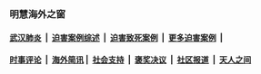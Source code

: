 
### 明慧海外之窗

####  [武汉肺炎](indexes/365.md?t=03161600) &nbsp;|&nbsp;  [迫害案例综述](indexes/328.md?t=03161600) &nbsp;|&nbsp; [迫害致死案例](indexes/277.md?t=03161600)  &nbsp;|&nbsp; [更多迫害案例](indexes/81.md?t=03161600)  &nbsp;|&nbsp; 
####  [时事评论](indexes/19.md?t=03161600) &nbsp;|&nbsp; [海外简讯](indexes/245.md?t=03161600)&nbsp;|&nbsp;  [社会支持](indexes/140.md?t=03161600) &nbsp;|&nbsp; [褒奖决议](indexes/282.md?t=03161600) &nbsp;|&nbsp; [社区报道](indexes/91.md?t=03161600)  &nbsp;|&nbsp; [天人之间](indexes/78.md?t=03161600) 

